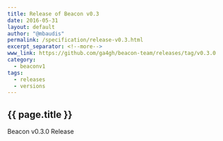 ```yaml
---
title: Release of Beacon v0.3
date: 2016-05-31
layout: default
author: "@mbaudis"
permalink: /specification/release-v0.3.html
excerpt_separator: <!--more-->
www_link: https://github.com/ga4gh/beacon-team/releases/tag/v0.3.0
category:
  - beaconv1
tags:
  - releases
  - versions
---
```


## {{ page.title }}

Beacon v0.3.0 Release
